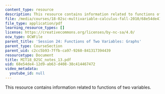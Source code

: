 ```yaml
---
content_type: resource
description: This resource contains information related to functions of two variables.
file: /media/courses/18-02sc-multivariable-calculus-fall-2010/68e54de412d9ab63d40838c414467472_MIT18_02SC_notes_13.pdf
file_type: application/pdf
learning_resource_types: []
license: https://creativecommons.org/licenses/by-nc-sa/4.0/
ocw_type: OCWFile
parent_title: 'Session 24: Functions of Two Variables: Graphs'
parent_type: CourseSection
parent_uid: c2cc5b93-7ffb-ca97-9260-841317394439
resourcetype: Document
title: MIT18_02SC_notes_13.pdf
uid: 68e54de4-12d9-ab63-d408-38c414467472
video_metadata:
  youtube_id: null
---
```

This resource contains information related to functions of two variables.